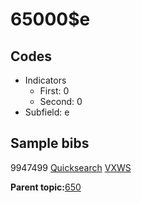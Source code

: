 # 65000$e

## Codes

-   Indicators
    -   First: 0
    -   Second: 0
-   Subfield: e

## Sample bibs

9947499 [Quicksearch](https://search.library.yale.edu/catalog/9947499) [VXWS](http://prodorbis.library.yale.edu:7014/vxws/GetHoldingsService?bibId=9947499)

**Parent topic:**[650](../../tags/650/650.md)

